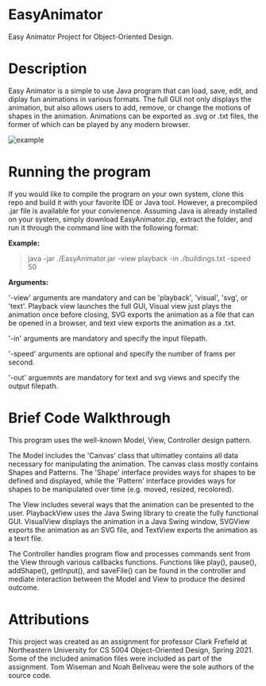 # EasyAnimator
Easy Animator Project for Object-Oriented Design.

# Description
Easy Animator is a simple to use Java program that can load, save, edit, and diplay fun animations in various formats. The full GUI not only displays the animation, but also allows users to add, remove, or change the motions of shapes in the animation. Animations can be exported as .svg or .txt files, the former of which can be played by any modern browser.  

![example](https://user-images.githubusercontent.com/77803506/147881971-f48499c9-4e56-4e5b-8ef8-390e8cc7a710.gif)

# Running the program
If you would like to compile the program on your own system, clone this repo and build it with your favorite IDE or Java tool. However, a precompiled .jar file is available for your convienence. Assuming Java is already installed on your system, simply download EasyAnimator.zip, extract the folder, and run it through the command line with the following format:

**Example:**
> java -jar ./EasyAnimator.jar -view playback -in ./buildings.txt -speed 50

**Arguments:**

'-view' arguments are mandatory and can be 'playback', 'visual', 'svg', or 'text'. Playback view launches the full GUI, Visual view just plays the animation once before closing, SVG exports the animation as a file that can be opened in a browser, and text view exports the animation as a .txt.

'-in' arguments are mandatory and specify the input filepath. 

'-speed' arguments are optional and specify the number of frams per second. 

'-out' arguemnts are mandatory for text and svg views and specify the output filepath. 

# Brief Code Walkthrough
This program uses the well-known Model, View, Controller design pattern.

The Model includes the 'Canvas' class that ultimatley contains all data necessary for manipulating the animation. The canvas class mostly contains Shapes and Patterns. The 'Shape' interface provides ways for shapes to be defined and displayed, while the 'Pattern' interface provides ways for shapes to be manipulated over time (e.g. moved, resized, recolored). 

The View includes several ways that the animation can be presented to the user. PlaybackView uses the Java Swing library to create the fully functional GUI. VisualView displays the animation in a Java Swing window, SVGView exports the animation as an SVG file, and TextView exports the animation as a texrt file. 

The Controller handles program flow and processes commands sent from the View through various callbacks functions. Functions like play(), pause(), addShape(), getInput(), and saveFile() can be found in the controller and mediate interaction between the Model and View to produce the desired outcome. 

# Attributions
This project was created as an assignment for professor Clark Frefield at Northeastern University for CS 5004 Object-Oriented Design, Spring 2021. Some of the included animation files were included as part of the assignment. Tom Wiseman and Noah Beliveau were the sole authors of the source code. 

